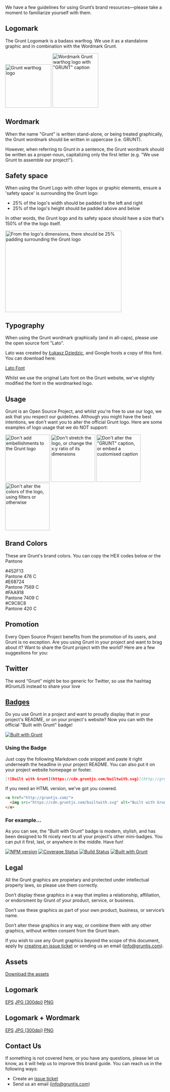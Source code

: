 We have a few guidelines for using Grunt’s brand resources—please take a moment to familiarize yourself with them.

## Logomark

The Grunt Logomark is a badass warthog. We use it as a standalone graphic and in combination with the Wordmark Grunt.

<div class="logomark">
<img alt="Grunt warthog logo" src="/img/docs/grunt-no-wordmark.jpg" width="145" height="137">
<img alt="Wordmark Grunt warthog logo with &quot;GRUNT&quot; caption" src="/img/docs/grunt-wordmark.jpg" width="145" height="172">
</div>

## Wordmark

When the name "Grunt" is written stand-alone, or being treated graphically, the Grunt wordmark should be written in uppercase (i.e. GRUNT).

However, when referring to Grunt in a sentence, the Grunt wordmark should be written as a proper-noun, capitalizing only the first letter (e.g. "We use Grunt to assemble our project!").

## Safety space

When using the Grunt Logo with other logos or graphic elements, ensure a 'safety space' is surrounding the Grunt logo:
* 25% of the logo's width should be padded to the left and right
* 25% of the logo's height should be padded above and below

In other words, the Grunt logo and its safety space should have a size that's 150% of the the logo itself.

<div class="safety">
<img alt="From the logo's dimensions, there should be 25% padding surrounding the Grunt logo" src="/img/docs/safety-space.jpg" width="367" height="258">
</div>

## Typography

When using the Grunt wordmark graphically (and in all-caps), please use the open source font "Lato".

Lato was created by [Łukasz Dziedzic](https://plus.google.com/106163021290874968147/about), and Google hosts a copy of this font. You can download here:

<a href="https://www.google.com/fonts/specimen/Lato" class="button">Lato Font</a>

Whilst we use the original Lato font on the Grunt website, we've slightly modified the font in the wordmarked logo.

## Usage

Grunt is an Open Source Project, and whilst you're free to use our logo, we ask that you respect our guidelines. Although you might have the best intentions, we don't want you to alter the official Grunt logo. Here are some examples of logo usage that we do NOT support:

<div class="usage">
<img alt="Don't add embellishments to the Grunt logo" src="/img/docs/dont-1.jpg" width="140" height="150">
<img alt="Don't stretch the logo, or change the x:y ratio of its dimensions" src="/img/docs/dont-2.jpg" width="140" height="150">
<img alt="Don't alter the &quot;GRUNT&quot; caption, or embed a customised caption" src="/img/docs/dont-3.jpg" width="140" height="150">
<img alt="Don't alter the colors of the logo, using filters or otherwise" src="/img/docs/dont-4.jpg" width="140" height="150">
</div>

## Brand Colors

These are Grunt's brand colors. You can copy the HEX codes below or the Pantone

<div class="brand-colors">
  <div class="color-container brown">
    <div class="color"></div>
    <div class="hex">#452F13</div>
    <div class="pantone">Pantone 476 C</div>
  </div>
  <div class="color-container orange">
    <div class="color"></div>
    <div class="hex">#E68724</div>
    <div class="pantone">Pantone 7569 C</div>
  </div>
  <div class="color-container yellow">
    <div class="color"></div>
    <div class="hex">#FAA918</div>
    <div class="pantone">Pantone 7409 C</div>
  </div>
  <div class="color-container gray">
    <div class="color"></div>
    <div class="hex">#C9C8C8</div>
    <div class="pantone">Pantone 420 C</div>
  </div>
</div>

## Promotion

Every Open Source Project benefits from the promotion of its users, and Grunt is no exception. Are you using Grunt in your project and want to brag about it? Want to share the Grunt project with the world? Here are a few suggestions for you:

## Twitter

The word “Grunt” might be too generic for Twitter, so use the hashtag #GruntJS instead to share your love

## [Badges](/built-with-grunt-badge)

Do you use Grunt in a project and want to proudly display that in your project's README, or on your project's website? Now you can with the official "Built with Grunt" badge!

[![Built with Grunt](https://cdn.gruntjs.com/builtwith.svg)](http://gruntjs.com/)

### Using the Badge

Just copy the following Markdown code snippet and paste it right underneath the headline in your project README. You can also put it on your project website homepage or footer.

```markdown
[![Built with Grunt](https://cdn.gruntjs.com/builtwith.svg)](http://gruntjs.com/)
```

If you need an HTML version, we've got you covered.

```html
<a href="http://gruntjs.com/">
  <img src="https://cdn.gruntjs.com/builtwith.svg" alt="Built with Grunt">
</a>
```

### For example...

As you can see, the "Built with Grunt" badge is modern, stylish, and has been designed to fit nicely next to all your project's other mini-badges. You can put it first, last, or anywhere in the middle. Have fun!

[![NPM version](https://badge.fury.io/js/grunt.svg)](http://badge.fury.io/)
[![Coverage Status](https://s3.amazonaws.com/assets.coveralls.io/badges/coveralls_100.svg)](https://coveralls.io/)
[![Build Status](https://secure.travis-ci.org/gruntjs/grunt.svg?branch=master)](https://travis-ci.org/)
[![Built with Grunt](https://cdn.gruntjs.com/builtwith.svg)](http://gruntjs.com/)

## Legal

All the Grunt graphics are propietary and protected under intellectual property laws, so please use them correctly.

Don’t display these graphics in a way that implies a relationship, affiliation, or endorsment by Grunt of your product, service, or business.

Don’t use these graphics as part of your own product, business, or service’s name.

Don’t alter these graphics in any way, or combine them with any other graphics, without written consent from the Grunt team.

If you wish to use any Grunt graphics beyond the scope of this document, apply by [creating an issue ticket](https://github.com/gruntjs/gruntjs.com/issues) or sending us an email ([info@gruntjs.com](info@gruntjs.com)).

## Assets

<a class="button" href="#">Download the assets</a>

<h2><a class="anchor" href="#logomark-download" id="logomark-download"></a>Logomark</h2>

<a class="button" href="#">EPS</a>
<a class="button" href="#">JPG (300dpi)</a>
<a class="button" href="#">PNG</a>

## Logomark + Wordmark

<a class="button" href="#">EPS</a>
<a class="button" href="#">JPG (300dpi)</a>
<a class="button" href="#">PNG</a>

## Contact Us

If something is not covered here, or you have any questions, please let us know, as it will help us to improve this brand guide. You can reach us in the following ways:
* Create an [issue ticket](https://github.com/gruntjs/gruntjs.com/issues)
* Send us an email ([info@gruntjs.com](info@gruntjs.com))
